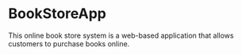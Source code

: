 # BookStoreApp
This online book store system is a web-based application that allows customers to purchase books online.
